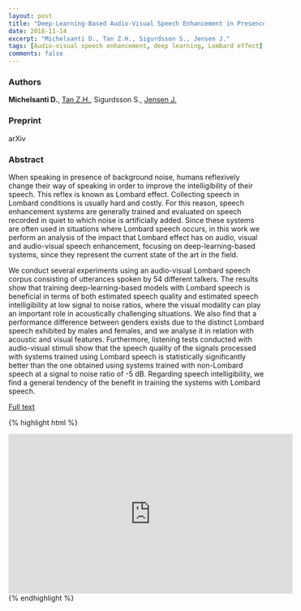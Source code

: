 ```yaml
---
layout: post
title: "Deep-Learning-Based Audio-Visual Speech Enhancement in Presence of Lombard Effect"
date: 2018-11-14
excerpt: "Michelsanti D., Tan Z.H., Sigurdsson S., Jensen J."
tags: [Audio-visual speech enhancement, deep learning, Lombard effect]
comments: false
---
```


### Authors

**Michelsanti D.**, [Tan Z.H.](http://kom.aau.dk/~zt/), Sigurdsson S., [Jensen J.](http://kom.aau.dk/~jje/)

### Preprint

arXiv

### Abstract

When speaking in presence of background noise, humans reflexively change their way of speaking in order to improve the intelligibility of their speech. This reflex is known as Lombard effect. Collecting speech in Lombard conditions is usually hard and costly. For this reason, speech enhancement systems are generally trained and evaluated on speech recorded in quiet to which noise is artificially added. Since these systems are often used in situations where Lombard speech occurs, in this work we perform an analysis of the impact that Lombard effect has on audio, visual and audio-visual speech enhancement, focusing on deep-learning-based systems, since they represent the current state of the art in the field.

We conduct several experiments using an audio-visual Lombard speech corpus consisting of utterances spoken by 54 different talkers. The results show that training deep-learning-based models with Lombard speech is beneficial in terms of both estimated speech quality and estimated speech intelligibility at low signal to noise ratios, where the visual modality can play an important role in acoustically challenging situations. We also find that a performance difference between genders exists due to the distinct Lombard speech exhibited by males and females, and we analyse it in relation with acoustic and visual features. Furthermore, listening tests conducted with audio-visual stimuli show that the speech quality of the signals processed with systems trained using Lombard speech is statistically significantly better than the one obtained using systems trained with non-Lombard speech at a signal to noise ratio of -5 dB. Regarding speech intelligibility, we find a general tendency of the benefit in training the systems with Lombard speech.

[Full text](https://arxiv.org/abs/1905.12605)

{% highlight html %}
<iframe width="560" height="315" src="https://www.youtube.com/embed/IRlaU0EMeOg" frameborder="0"> </iframe>
{% endhighlight %}

